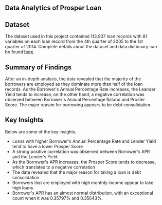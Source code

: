 ## Data Analytics of Prosper Loan

## Dataset

The dataset used in this project contained 113,937 loan records with 81 variables on each loan record from the 4th quarter of 2005 to the 1st quarter of 2014. Complete details about the dataset and data dictionary can be found [here](https://docs.google.com/spreadsheets/d/1gDyi_L4UvIrLTEC6Wri5nbaMmkGmLQBk-Yx3z0XDEtI/edit#gid=0).
## Summary of Findings

After an in-depth analysis, the data revealed that the majority of the borrowers are employed as they dominate more than half of the loan records. As the Borrower's Annual Percentage Rate increases, the Leander Yield tends to increase, on the other hand, a negative correlation was observed between Borrower's Annual Percentage Ratand and Proster Score. The major reason for borrowing appears to be debt consolidation.


## Key Insights
Below are some of the key insights.
* Loans with higher Borrower's Annual Percentage Rate and Lender Yield tend to have a lower Prosper Score
* A strong positive correlation was observed between Borrower's APR and the Lender's Yield
* As the Borrower's APR increases, the Prosper Score tends to decrease, which translates to a negative correlation
* The data revealed that the major reason for taking a loan is debt consolidation 
* Borrowers that are employed with high monthly income appear to take high loans
* Borrower's APR has an almost normal distribution, with an exceptional count when it was 0.35797% and 0.35643%.
